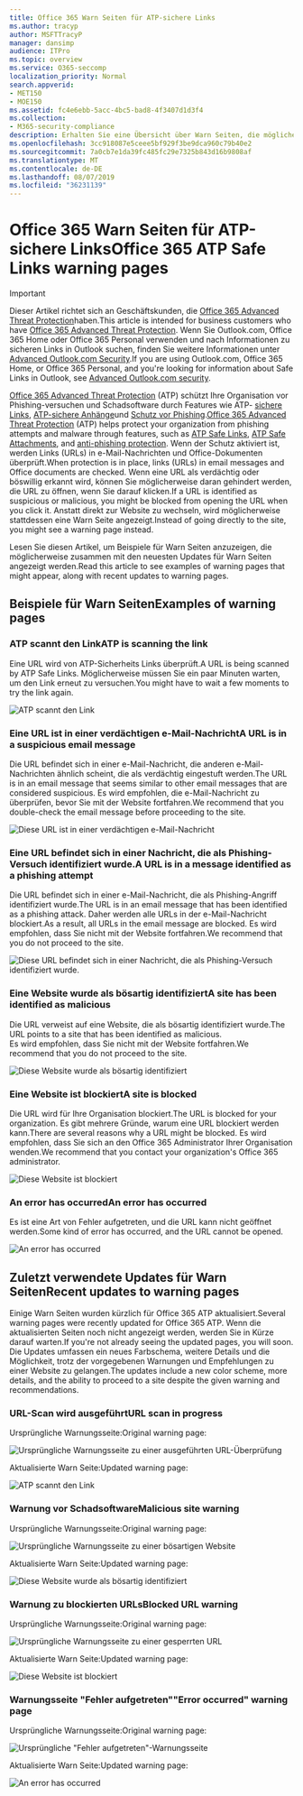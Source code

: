 ```yaml
---
title: Office 365 Warn Seiten für ATP-sichere Links
ms.author: tracyp
author: MSFTTracyP
manager: dansimp
audience: ITPro
ms.topic: overview
ms.service: O365-seccomp
localization_priority: Normal
search.appverid:
- MET150
- MOE150
ms.assetid: fc4e6ebb-5acc-4bc5-bad8-4f3407d1d3f4
ms.collection:
- M365-security-compliance
description: Erhalten Sie eine Übersicht über Warn Seiten, die möglicherweise angezeigt werden, wenn Office 365 Advanced Threat Protection funktioniert.
ms.openlocfilehash: 3cc918087e5ceee5bf929f3be9dca960c79b40e2
ms.sourcegitcommit: 7a0cb7e1da39fc485fc29e7325b843d16b9808af
ms.translationtype: MT
ms.contentlocale: de-DE
ms.lasthandoff: 08/07/2019
ms.locfileid: "36231139"
---
```

# <a name="office-365-atp-safe-links-warning-pages"></a><span data-ttu-id="9a58c-103">Office 365 Warn Seiten für ATP-sichere Links</span><span class="sxs-lookup"><span data-stu-id="9a58c-103">Office 365 ATP Safe Links warning pages</span></span>

> [!IMPORTANT]
> <span data-ttu-id="9a58c-104">Dieser Artikel richtet sich an Geschäftskunden, die [Office 365 Advanced Threat Protection](office-365-atp.md)haben.</span><span class="sxs-lookup"><span data-stu-id="9a58c-104">This article is intended for business customers who have [Office 365 Advanced Threat Protection](office-365-atp.md).</span></span> <span data-ttu-id="9a58c-105">Wenn Sie Outlook.com, Office 365 Home oder Office 365 Personal verwenden und nach Informationen zu sicheren Links in Outlook suchen, finden Sie weitere Informationen unter [Advanced Outlook.com Security](https://support.office.com/article/advanced-outlook-com-security-for-office-365-subscribers-882d2243-eab9-4545-a58a-b36fee4a46e2).</span><span class="sxs-lookup"><span data-stu-id="9a58c-105">If you are using Outlook.com, Office 365 Home, or Office 365 Personal, and you're looking for information about Safe Links in Outlook, see [Advanced Outlook.com security](https://support.office.com/article/advanced-outlook-com-security-for-office-365-subscribers-882d2243-eab9-4545-a58a-b36fee4a46e2).</span></span>

<span data-ttu-id="9a58c-106">[Office 365 Advanced Threat Protection](office-365-atp.md) (ATP) schützt Ihre Organisation vor Phishing-versuchen und Schadsoftware durch Features wie ATP- [sichere Links](atp-safe-links.md), [ATP-sichere Anhänge](atp-safe-attachments.md)und [Schutz vor Phishing](anti-phishing-protection.md).</span><span class="sxs-lookup"><span data-stu-id="9a58c-106">[Office 365 Advanced Threat Protection](office-365-atp.md) (ATP) helps protect your organization from phishing attempts and malware through features, such as [ATP Safe Links](atp-safe-links.md), [ATP Safe Attachments](atp-safe-attachments.md), and [anti-phishing protection](anti-phishing-protection.md).</span></span> <span data-ttu-id="9a58c-107">Wenn der Schutz aktiviert ist, werden Links (URLs) in e-Mail-Nachrichten und Office-Dokumenten überprüft.</span><span class="sxs-lookup"><span data-stu-id="9a58c-107">When protection is in place, links (URLs) in email messages and Office documents are checked.</span></span> <span data-ttu-id="9a58c-108">Wenn eine URL als verdächtig oder böswillig erkannt wird, können Sie möglicherweise daran gehindert werden, die URL zu öffnen, wenn Sie darauf klicken.</span><span class="sxs-lookup"><span data-stu-id="9a58c-108">If a URL is identified as suspicious or malicious, you might be blocked from opening the URL when you click it.</span></span> <span data-ttu-id="9a58c-109">Anstatt direkt zur Website zu wechseln, wird möglicherweise stattdessen eine Warn Seite angezeigt.</span><span class="sxs-lookup"><span data-stu-id="9a58c-109">Instead of going directly to the site, you might see a warning page instead.</span></span> 
  
<span data-ttu-id="9a58c-110">Lesen Sie diesen Artikel, um Beispiele für Warn Seiten anzuzeigen, die möglicherweise zusammen mit den neuesten Updates für Warn Seiten angezeigt werden.</span><span class="sxs-lookup"><span data-stu-id="9a58c-110">Read this article to see examples of warning pages that might appear, along with recent updates to warning pages.</span></span>
  
## <a name="examples-of-warning-pages"></a><span data-ttu-id="9a58c-111">Beispiele für Warn Seiten</span><span class="sxs-lookup"><span data-stu-id="9a58c-111">Examples of warning pages</span></span>

### <a name="atp-is-scanning-the-link"></a><span data-ttu-id="9a58c-112">ATP scannt den Link</span><span class="sxs-lookup"><span data-stu-id="9a58c-112">ATP is scanning the link</span></span>

<span data-ttu-id="9a58c-113">Eine URL wird von ATP-Sicherheits Links überprüft.</span><span class="sxs-lookup"><span data-stu-id="9a58c-113">A URL is being scanned by ATP Safe Links.</span></span> <span data-ttu-id="9a58c-114">Möglicherweise müssen Sie ein paar Minuten warten, um den Link erneut zu versuchen.</span><span class="sxs-lookup"><span data-stu-id="9a58c-114">You might have to wait a few moments to try the link again.</span></span>

![ATP scannt den Link](media/ee8dd5ed-6b91-4248-b054-12b719e8d0ed.png)

### <a name="a-url-is-in-a-suspicious-email-message"></a><span data-ttu-id="9a58c-116">Eine URL ist in einer verdächtigen e-Mail-Nachricht</span><span class="sxs-lookup"><span data-stu-id="9a58c-116">A URL is in a suspicious email message</span></span>

<span data-ttu-id="9a58c-117">Die URL befindet sich in einer e-Mail-Nachricht, die anderen e-Mail-Nachrichten ähnlich scheint, die als verdächtig eingestuft werden.</span><span class="sxs-lookup"><span data-stu-id="9a58c-117">The URL is in an email message that seems similar to other email messages that are considered suspicious.</span></span> <span data-ttu-id="9a58c-118">Es wird empfohlen, die e-Mail-Nachricht zu überprüfen, bevor Sie mit der Website fortfahren.</span><span class="sxs-lookup"><span data-stu-id="9a58c-118">We recommend that you double-check the email message before proceeding to the site.</span></span>

![Diese URL ist in einer verdächtigen e-Mail-Nachricht](media/33f57923-23e3-4b0f-838b-6ad589ba897b.png)

### <a name="a-url-is-in-a-message-identified-as-a-phishing-attempt"></a><span data-ttu-id="9a58c-120">Eine URL befindet sich in einer Nachricht, die als Phishing-Versuch identifiziert wurde.</span><span class="sxs-lookup"><span data-stu-id="9a58c-120">A URL is in a message identified as a phishing attempt</span></span>

<span data-ttu-id="9a58c-121">Die URL befindet sich in einer e-Mail-Nachricht, die als Phishing-Angriff identifiziert wurde.</span><span class="sxs-lookup"><span data-stu-id="9a58c-121">The URL is in an email message that has been identified as a phishing attack.</span></span> <span data-ttu-id="9a58c-122">Daher werden alle URLs in der e-Mail-Nachricht blockiert.</span><span class="sxs-lookup"><span data-stu-id="9a58c-122">As a result, all URLs in the email message are blocked.</span></span> <span data-ttu-id="9a58c-123">Es wird empfohlen, dass Sie nicht mit der Website fortfahren.</span><span class="sxs-lookup"><span data-stu-id="9a58c-123">We recommend that you do not proceed to the site.</span></span>

![Diese URL befindet sich in einer Nachricht, die als Phishing-Versuch identifiziert wurde.](media/6e544a28-0604-4821-aba6-d5a57bb917e5.png)

### <a name="a-site-has-been-identified-as-malicious"></a><span data-ttu-id="9a58c-125">Eine Website wurde als bösartig identifiziert</span><span class="sxs-lookup"><span data-stu-id="9a58c-125">A site has been identified as malicious</span></span>

<span data-ttu-id="9a58c-126">Die URL verweist auf eine Website, die als bösartig identifiziert wurde.</span><span class="sxs-lookup"><span data-stu-id="9a58c-126">The URL points to a site that has been identified as malicious.</span></span>  <br/> <span data-ttu-id="9a58c-127">Es wird empfohlen, dass Sie nicht mit der Website fortfahren.</span><span class="sxs-lookup"><span data-stu-id="9a58c-127">We recommend that you do not proceed to the site.</span></span>

![Diese Website wurde als bösartig identifiziert](media/058883c8-23f0-4672-9c1c-66b084796177.png)

### <a name="a-site-is-blocked"></a><span data-ttu-id="9a58c-129">Eine Website ist blockiert</span><span class="sxs-lookup"><span data-stu-id="9a58c-129">A site is blocked</span></span>

<span data-ttu-id="9a58c-130">Die URL wird für Ihre Organisation blockiert.</span><span class="sxs-lookup"><span data-stu-id="9a58c-130">The URL is blocked for your organization.</span></span> <span data-ttu-id="9a58c-131">Es gibt mehrere Gründe, warum eine URL blockiert werden kann.</span><span class="sxs-lookup"><span data-stu-id="9a58c-131">There are several reasons why a URL might be blocked.</span></span> <span data-ttu-id="9a58c-132">Es wird empfohlen, dass Sie sich an den Office 365 Administrator Ihrer Organisation wenden.</span><span class="sxs-lookup"><span data-stu-id="9a58c-132">We recommend that you contact your organization's Office 365 administrator.</span></span>

![Diese Website ist blockiert](media/6b4bda2d-a1e6-419e-8b10-588e83c3af3f.png)

### <a name="an-error-has-occurred"></a><span data-ttu-id="9a58c-134">An error has occurred</span><span class="sxs-lookup"><span data-stu-id="9a58c-134">An error has occurred</span></span>

<span data-ttu-id="9a58c-135">Es ist eine Art von Fehler aufgetreten, und die URL kann nicht geöffnet werden.</span><span class="sxs-lookup"><span data-stu-id="9a58c-135">Some kind of error has occurred, and the URL cannot be opened.</span></span>

![An error has occurred](media/2f7465a4-1cf4-4c1c-b7d4-3c07e4b795b4.png)

## <a name="recent-updates-to-warning-pages"></a><span data-ttu-id="9a58c-137">Zuletzt verwendete Updates für Warn Seiten</span><span class="sxs-lookup"><span data-stu-id="9a58c-137">Recent updates to warning pages</span></span>

<span data-ttu-id="9a58c-138">Einige Warn Seiten wurden kürzlich für Office 365 ATP aktualisiert.</span><span class="sxs-lookup"><span data-stu-id="9a58c-138">Several warning pages were recently updated for Office 365 ATP.</span></span> <span data-ttu-id="9a58c-139">Wenn die aktualisierten Seiten noch nicht angezeigt werden, werden Sie in Kürze darauf warten.</span><span class="sxs-lookup"><span data-stu-id="9a58c-139">If you're not already seeing the updated pages, you will soon.</span></span> <span data-ttu-id="9a58c-140">Die Updates umfassen ein neues Farbschema, weitere Details und die Möglichkeit, trotz der vorgegebenen Warnungen und Empfehlungen zu einer Website zu gelangen.</span><span class="sxs-lookup"><span data-stu-id="9a58c-140">The updates include a new color scheme, more details, and the ability to proceed to a site despite the given warning and recommendations.</span></span>

### <a name="url-scan-in-progress"></a><span data-ttu-id="9a58c-141">URL-Scan wird ausgeführt</span><span class="sxs-lookup"><span data-stu-id="9a58c-141">URL scan in progress</span></span>

<span data-ttu-id="9a58c-142">Ursprüngliche Warnungsseite:</span><span class="sxs-lookup"><span data-stu-id="9a58c-142">Original warning page:</span></span>

![Ursprüngliche Warnungsseite zu einer ausgeführten URL-Überprüfung](media/04368763-763f-43d6-94a4-a48291d36893.png)

<span data-ttu-id="9a58c-144">Aktualisierte Warn Seite:</span><span class="sxs-lookup"><span data-stu-id="9a58c-144">Updated warning page:</span></span>

![ATP scannt den Link](media/ee8dd5ed-6b91-4248-b054-12b719e8d0ed.png)

### <a name="malicious-site-warning"></a><span data-ttu-id="9a58c-146">Warnung vor Schadsoftware</span><span class="sxs-lookup"><span data-stu-id="9a58c-146">Malicious site warning</span></span>

<span data-ttu-id="9a58c-147">Ursprüngliche Warnungsseite:</span><span class="sxs-lookup"><span data-stu-id="9a58c-147">Original warning page:</span></span>

![Ursprüngliche Warnungsseite zu einer bösartigen Website](media/b9efda09-6dd8-46ef-82cb-56e4d538b8f5.png)

<span data-ttu-id="9a58c-149">Aktualisierte Warn Seite:</span><span class="sxs-lookup"><span data-stu-id="9a58c-149">Updated warning page:</span></span>

![Diese Website wurde als bösartig identifiziert](media/058883c8-23f0-4672-9c1c-66b084796177.png)

### <a name="blocked-url-warning"></a><span data-ttu-id="9a58c-151">Warnung zu blockierten URLs</span><span class="sxs-lookup"><span data-stu-id="9a58c-151">Blocked URL warning</span></span>

<span data-ttu-id="9a58c-152">Ursprüngliche Warnungsseite:</span><span class="sxs-lookup"><span data-stu-id="9a58c-152">Original warning page:</span></span>

![Ursprüngliche Warnungsseite zu einer gesperrten URL](media/3d6ba028-30bf-45fc-958e-d3aad3defc83.png)

<span data-ttu-id="9a58c-154">Aktualisierte Warn Seite:</span><span class="sxs-lookup"><span data-stu-id="9a58c-154">Updated warning page:</span></span>

![Diese Website ist blockiert](media/6b4bda2d-a1e6-419e-8b10-588e83c3af3f.png)

### <a name="error-occurred-warning-page"></a><span data-ttu-id="9a58c-156">Warnungsseite "Fehler aufgetreten"</span><span class="sxs-lookup"><span data-stu-id="9a58c-156">"Error occurred" warning page</span></span>

<span data-ttu-id="9a58c-157">Ursprüngliche Warnungsseite:</span><span class="sxs-lookup"><span data-stu-id="9a58c-157">Original warning page:</span></span>

![Ursprüngliche "Fehler aufgetreten"-Warnungsseite](media/9aaa4383-2f23-48be-bdaa-8efbcb2acc70.png)

<span data-ttu-id="9a58c-159">Aktualisierte Warn Seite:</span><span class="sxs-lookup"><span data-stu-id="9a58c-159">Updated warning page:</span></span>

![An error has occurred](media/2f7465a4-1cf4-4c1c-b7d4-3c07e4b795b4.png)
   
